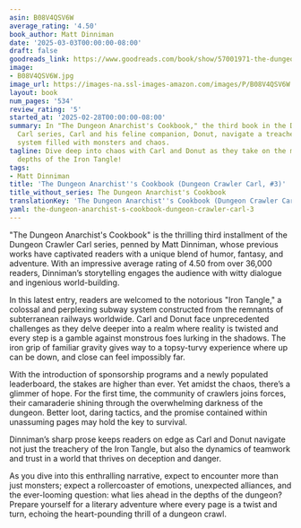 ```yaml
---
asin: B08V4QSV6W
average_rating: '4.50'
book_author: Matt Dinniman
date: '2025-03-03T00:00:00-08:00'
draft: false
goodreads_link: https://www.goodreads.com/book/show/57001971-the-dungeon-anarchist-s-cookbook
image:
- B08V4QSV6W.jpg
image_url: https://images-na.ssl-images-amazon.com/images/P/B08V4QSV6W.01._SCLZZZZZZZ.jpg
layout: book
num_pages: '534'
review_rating: '5'
started_at: '2025-02-28T00:00:00-08:00'
summary: In "The Dungeon Anarchist's Cookbook," the third book in the Dungeon Crawler
  Carl series, Carl and his feline companion, Donut, navigate a treacherous subway
  system filled with monsters and chaos.
tagline: Dive deep into chaos with Carl and Donut as they take on the mind-bending
  depths of the Iron Tangle!
tags:
- Matt Dinniman
title: 'The Dungeon Anarchist''s Cookbook (Dungeon Crawler Carl, #3)'
title_without_series: The Dungeon Anarchist's Cookbook
translationKey: 'The Dungeon Anarchist''s Cookbook (Dungeon Crawler Carl, #3)'
yaml: the-dungeon-anarchist-s-cookbook-dungeon-crawler-carl-3
---
```


"The Dungeon Anarchist's Cookbook" is the thrilling third installment of the Dungeon Crawler Carl series, penned by Matt Dinniman, whose previous works have captivated readers with a unique blend of humor, fantasy, and adventure. With an impressive average rating of 4.50 from over 36,000 readers, Dinniman’s storytelling engages the audience with witty dialogue and ingenious world-building.

In this latest entry, readers are welcomed to the notorious "Iron Tangle," a colossal and perplexing subway system constructed from the remnants of subterranean railways worldwide. Carl and Donut face unprecedented challenges as they delve deeper into a realm where reality is twisted and every step is a gamble against monstrous foes lurking in the shadows. The iron grip of familiar gravity gives way to a topsy-turvy experience where up can be down, and close can feel impossibly far.

With the introduction of sponsorship programs and a newly populated leaderboard, the stakes are higher than ever. Yet amidst the chaos, there’s a glimmer of hope. For the first time, the community of crawlers joins forces, their camaraderie shining through the overwhelming darkness of the dungeon. Better loot, daring tactics, and the promise contained within unassuming pages may hold the key to survival.

Dinniman’s sharp prose keeps readers on edge as Carl and Donut navigate not just the treachery of the Iron Tangle, but also the dynamics of teamwork and trust in a world that thrives on deception and danger. 

As you dive into this enthralling narrative, expect to encounter more than just monsters; expect a rollercoaster of emotions, unexpected alliances, and the ever-looming question: what lies ahead in the depths of the dungeon? Prepare yourself for a literary adventure where every page is a twist and turn, echoing the heart-pounding thrill of a dungeon crawl.